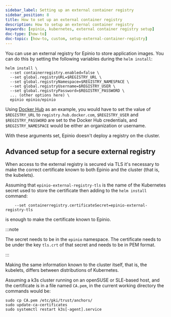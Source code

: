 ```yaml
---
sidebar_label: Setting up an external container registry
sidebar_position: 8
title: How to set up an external container registry
description: How to setup an external container registry
keywords: [epinio, kubernetes, external container registry setup]
doc-type: [how-to]
doc-topic: [how-to, custom, setup-external-container-registry]
---
```


You can use an external registry for Epinio to store application images.
You can do this by setting the following variables during the `helm install`:

```console
helm install \
  --set containerregistry.enabled=false \
  --set global.registryURL=$REGISTRY_URL \
  --set global.registryNamespace=$REGISTRY_NAMESPACE \
  --set global.registryUsername=$REGISTRY_USER \
  --set global.registryPassword=$REGISTRY_PASSWORD \
  ... (other options here) \
  epinio epinio/epinio
```

Using [Docker Hub](https://hub.docker.com/) as an example, you would have to set
the value of `$REGISTRY_URL` to `registry.hub.docker.com`, `$REGISTRY_USER` and
`$REGISTRY_PASSWORD` are set to the Docker Hub credentials, and `$REGISTRY_NAMESPACE`
would be either an organization or username.

With these arguments set, Epinio doesn't deploy a registry on the cluster.

## Advanced setup for a secure external registry

When access to the external registry is secured via TLS it's necessary to make the correct certificate known to both Epinio and the cluster (that is, the kubelets).

Assuming that `epinio-external-registry-tls` is the name of the Kubernetes secret used to store the certificate then adding to the `helm install` command:

```console
    --set containerregistry.certificateSecret=epinio-external-registry-tls
```

is enough to make the certificate known to Epinio.

:::note

The secret needs to be in the `epinio` namespace.
The certificate needs to be under the key `tls.crt` of that secret
and needs to be in PEM format.

:::

Making the same information known to the cluster itself, that is, the kubelets, differs between distributions of Kubernetes.

Assuming a k3s cluster running on an openSUSE or SLE-based host, and the certificate is in a file named `CA.pem`, in the current working directory the commands would be:

```console
sudo cp CA.pem /etc/pki/trust/anchors/
sudo update-ca-certificates
sudo systemctl restart k3s[-agent].service
```
